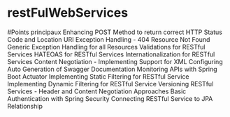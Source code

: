 # restFulWebServices

#Points principaux
Enhancing POST Method to return correct HTTP Status Code and Location URI
Exception Handling - 404 Resource Not Found
Generic Exception Handling for all Resources
Validations for RESTful Services
HATEOAS for RESTful Services
Internationalization for RESTful Services
Content Negotiation - Implementing Support for XML
Configuring Auto Generation of Swagger Documentation
Monitoring APIs with Spring Boot Actuator
Implementing Static Filtering for RESTful Service
Implementing Dynamic Filtering for RESTful Service
Versioning RESTful Services - Header and Content Negotiation Approaches
Basic Authentication with Spring Security
Connecting RESTful Service to JPA
Relationship